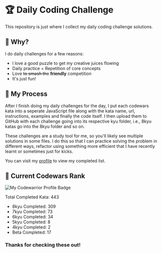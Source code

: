 # :trophy: Daily Coding Challenge

This repository is just where I collect my daily coding challenge solutions.

## :thinking: Why?

I do daily challenges for a few reasons:
* I love a good puzzle to get my creative juices flowing
* Daily practice = Repetition of core concepts
* Love ~~to smash the~~ **friendly** competition
* It's just fun!

## :notebook: My Process

After I finish doing my daily challenges for the day, I put each codewars kata into a seperate JavaScript file along with the kata name, url, instructions, examples and finally the code itself. I then upload them to GitHub with each challenge going into its respective kyu folder, i.e., 8kyu katas go into the 8kyu folder and so on.

These challenges are a study tool for me, so you'll likely see multiple solutions in some files. I do this so that I can practice solving the problem in different ways, refactor using something more efficient that I have recently learnt or sometimes just for kicks.

You can visit my [profile](https://www.codewars.com/users/goa2usa) to view my completed list.

## :medal_sports: Current Codewars Rank

![My Codewarrior Profile Badge](https://www.codewars.com/users/goa2usa/badges/large)

Total Completed Kata: 443
  * 8kyu Completed: 309  
  * 7kyu Completed: 73 
  * 6kyu Completed: 34  
  * 5kyu Completed: 8   
  * 4kyu Completed: 2     
  * Beta Completed: 17

### Thanks for checking these out!

